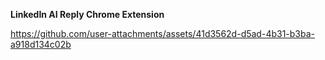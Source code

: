 **LinkedIn AI Reply Chrome Extension**




https://github.com/user-attachments/assets/41d3562d-d5ad-4b31-b3ba-a918d134c02b

